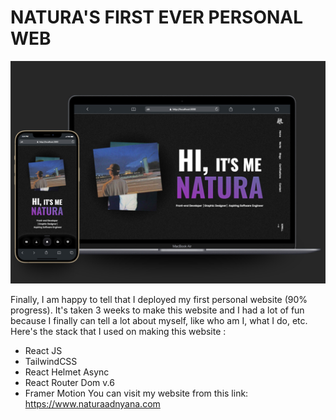 # NATURA'S FIRST EVER PERSONAL WEB

![natura's website layout](mockup.jpg)

Finally, I am happy to tell that I deployed my first personal website (90% progress). It's taken 3 weeks to make this website and I had a lot of fun because I finally can tell a lot about myself, like who am I, what I do, etc. Here's the stack that I used on making this website :

- React JS
- TailwindCSS
- React Helmet Async
- React Router Dom v.6
- Framer Motion
  You can visit my website from this link: https://www.naturaadnyana.com
